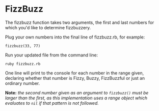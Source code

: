 # FizzBuzz

The fizzbuzz function takes two arguments, the first and last numbers
for which you'd like to determine fizzbuzzery.

Plug your own numbers into the final line of fizzbuzz.rb, for example:

`fizzbuzz(33, 77)`

Run your updated file from the command line:

`ruby fizzbuzz.rb`

One line will print to the console for each number in the range given, declaring whether that number is Fizzy, Buzzy, FizzBuzzful or just an ordinary number.

**Note:** *the second number given as an argument to `fizzbuzz()` must be larger than the first, as this implementation uses a range object which evaluates to `nil` if that pattern is not followed.*
